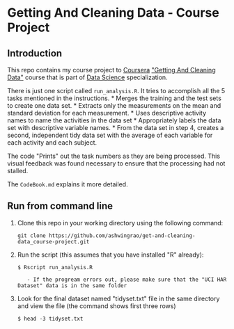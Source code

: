 # Getting And Cleaning Data - Course Project

## Introduction

This repo contains my course project to [Coursera](https://www.coursera.org) ["Getting And Cleaning Data"](https://class.coursera.org/getdata-002) course that is part of [Data Science](https://www.coursera.org/specialization/jhudatascience/1?utm_medium=listingPage) specialization.

There is just one script called `run_analysis.R`. It tries to accomplish all the 5 tasks mentioned in the instructions. 
    * Merges the training and the test sets to create one data set.
    * Extracts only the measurements on the mean and standard deviation for each measurement. 
    * Uses descriptive activity names to name the activities in the data set
    * Appropriately labels the data set with descriptive variable names. 
    * From the data set in step 4, creates a second, independent tidy data set with the average of each variable for each activity and each subject.
    
The code "Prints" out the task numbers as they are being processed. This visual feedback was found necessary to ensure that the processing had not stalled. 


The `CodeBook.md` explains it more detailed.


## Run from command line

1. Clone this repo in your working directory using the following command:

       git clone https://github.com/ashwingrao/get-and-cleaning-data_course-project.git
       
2. Run the script (this assumes that you have installed "R" already):

       $ Rscript run_analysis.R
       
          - If the progream errors out, please make sure that the "UCI HAR Dataset" data is in the same folder

3. Look for the final dataset named "tidyset.txt" file in the same directory and view the file (the command shows first three rows)

	   $ head -3 tidyset.txt
	   

